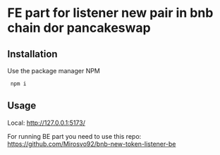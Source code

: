 # FE part for listener new pair in bnb chain dor pancakeswap

## Installation

Use the package manager NPM

```bash
 npm i
```

## Usage

Local:   http://127.0.0.1:5173/

For running BE part you need to use this repo: https://github.com/Mirosvo92/bnb-new-token-listener-be
